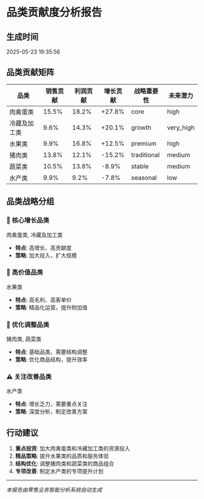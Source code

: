 # 品类贡献度分析报告

## 生成时间
2025-05-23 19:35:56

## 品类贡献矩阵

| 品类 | 销售贡献 | 利润贡献 | 增长贡献 | 战略重要性 | 未来潜力 |
|------|----------|----------|----------|------------|----------|
| 肉禽蛋类 | 15.5% | 18.2% | +27.8% | core | high |
| 冷藏及加工类 | 9.6% | 14.3% | +20.1% | growth | very_high |
| 水果类 | 9.9% | 16.8% | +12.5% | premium | high |
| 猪肉类 | 13.8% | 12.1% | -15.2% | traditional | medium |
| 蔬菜类 | 10.5% | 13.8% | -8.9% | stable | medium |
| 水产类 | 9.9% | 9.2% | -7.8% | seasonal | low |

## 品类战略分组

### 🌟 核心增长品类
肉禽蛋类, 冷藏及加工类
- **特点**: 高增长、高贡献度
- **策略**: 加大投入，扩大规模

### 💎 高价值品类  
水果类
- **特点**: 高毛利、高客单价
- **策略**: 精品化运营，提升附加值

### 🔧 优化调整品类
猪肉类, 蔬菜类
- **特点**: 基础品类，需要结构调整
- **策略**: 优化商品结构，提升效率

### ⚠️ 关注改善品类
水产类
- **特点**: 增长乏力，需要重点关注
- **策略**: 深度分析，制定改善方案

## 行动建议

1. **重点投资**: 加大肉禽蛋类和冷藏加工类的资源投入
2. **精品策略**: 提升水果类的品质和服务体验
3. **结构优化**: 调整猪肉类和蔬菜类的商品组合
4. **专项改善**: 制定水产类的专项提升计划

---
*本报告由零售业务智能分析系统自动生成*
